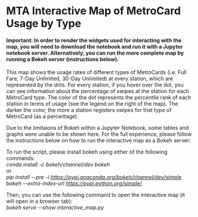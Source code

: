 # MTA Interactive Map of MetroCard Usage by Type

#### Important: In order to render the widgets used for interacting with the map, you will need to download the notebook and run it with a Jupyter notebook server. Alternatively, you can run the more complete map by running a Bokeh server (instructions below).

This map shows the usage rates of different types of MetroCards (i.e. Full Fare, 7-Day Unlimited, 30-Day Unlimited) at every station, which are represented by the dots. For every station, if you hover over the dot, you can see information about the percentage of swipes at the station for each MetroCard type. The color of the dot represents the percentile rank of each station in terms of usage (see the legend on the right of the map). The darker the color, the more a station registers swipes for that type of MetroCard (as a percentage).

Due to the limitaions of Bokeh within a Jupyter Notebook, some tables and graphs were unable to be shown here. For the full experience, please follow the instructions below on how to run the interactive map as a Bokeh server:

To run the script, please install bokeh using either of the following commands:
<br><i>conda install -c bokeh/channel/dev bokeh</i>
<br>or
<br><i>pip install --pre -i https://pypi.anaconda.org/bokeh/channel/dev/simple bokeh --extra-index-url https://pypi.python.org/simple/</i>

Then, you can use the following command to open the interactive map (it will open in a browser tab):
<br><i>bokeh serve --show interactive_map.py</i>
